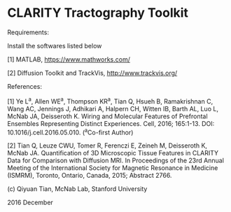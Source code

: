 # CLARITY Tractography Toolkit

Requirements:

Install the softwares listed below

[1] MATLAB, https://www.mathworks.com/

[2] Diffusion Toolkit and TrackVis, http://www.trackvis.org/

References:

[1] Ye L<sup>a</sup>, Allen WE<sup>a</sup>, Thompson KR<sup>a</sup>, Tian Q, Hsueh B, Ramakrishnan C, Wang AC, Jennings J, Adhikari A, Halpern CH, Witten IB, Barth AL, Luo L, McNab JA, Deisseroth K. Wiring and Molecular Features of Prefrontal Ensembles Representing Distinct Experiences. Cell, 2016; 165:1-13. DOI: 10.1016/j.cell.2016.05.010. (<sup>a</sup>Co-first Author)

[2] Tian Q, Leuze CWU, Tomer R, Ferenczi E, Zeineh M, Deisseroth K, McNab JA. Quantification of 3D Microscopic Tissue Features in CLARITY Data for Comparison with Diffusion MRI. In Proceedings of the 23rd Annual Meeting of the International Society for Magnetic Resonance in Medicine (ISMRM), Toronto, Ontario, Canada, 2015; Abstract 2766.

(c) Qiyuan Tian, McNab Lab, Stanford University

2016 December
